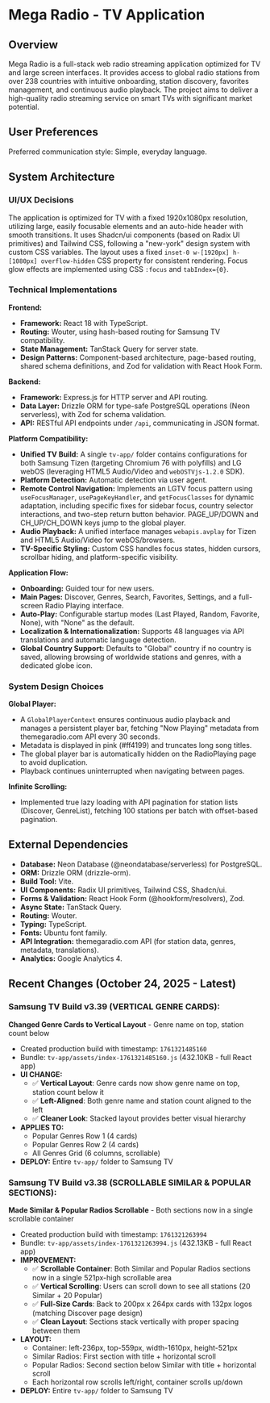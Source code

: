 # Mega Radio - TV Application

## Overview

Mega Radio is a full-stack web radio streaming application optimized for TV and large screen interfaces. It provides access to global radio stations from over 238 countries with intuitive onboarding, station discovery, favorites management, and continuous audio playback. The project aims to deliver a high-quality radio streaming service on smart TVs with significant market potential.

## User Preferences

Preferred communication style: Simple, everyday language.

## System Architecture

### UI/UX Decisions

The application is optimized for TV with a fixed 1920x1080px resolution, utilizing large, easily focusable elements and an auto-hide header with smooth transitions. It uses Shadcn/ui components (based on Radix UI primitives) and Tailwind CSS, following a "new-york" design system with custom CSS variables. The layout uses a fixed `inset-0 w-[1920px] h-[1080px] overflow-hidden` CSS property for consistent rendering. Focus glow effects are implemented using CSS `:focus` and `tabIndex={0}`.

### Technical Implementations

**Frontend:**
-   **Framework:** React 18 with TypeScript.
-   **Routing:** Wouter, using hash-based routing for Samsung TV compatibility.
-   **State Management:** TanStack Query for server state.
-   **Design Patterns:** Component-based architecture, page-based routing, shared schema definitions, and Zod for validation with React Hook Form.

**Backend:**
-   **Framework:** Express.js for HTTP server and API routing.
-   **Data Layer:** Drizzle ORM for type-safe PostgreSQL operations (Neon serverless), with Zod for schema validation.
-   **API:** RESTful API endpoints under `/api`, communicating in JSON format.

**Platform Compatibility:**
-   **Unified TV Build:** A single `tv-app/` folder contains configurations for both Samsung Tizen (targeting Chromium 76 with polyfills) and LG webOS (leveraging HTML5 Audio/Video and `webOSTVjs-1.2.0` SDK).
-   **Platform Detection:** Automatic detection via user agent.
-   **Remote Control Navigation:** Implements an LGTV focus pattern using `useFocusManager`, `usePageKeyHandler`, and `getFocusClasses` for dynamic adaptation, including specific fixes for sidebar focus, country selector interactions, and two-step return button behavior. PAGE_UP/DOWN and CH_UP/CH_DOWN keys jump to the global player.
-   **Audio Playback:** A unified interface manages `webapis.avplay` for Tizen and HTML5 Audio/Video for webOS/browsers.
-   **TV-Specific Styling:** Custom CSS handles focus states, hidden cursors, scrollbar hiding, and platform-specific visibility.

**Application Flow:**
-   **Onboarding:** Guided tour for new users.
-   **Main Pages:** Discover, Genres, Search, Favorites, Settings, and a full-screen Radio Playing interface.
-   **Auto-Play:** Configurable startup modes (Last Played, Random, Favorite, None), with "None" as the default.
-   **Localization & Internationalization:** Supports 48 languages via API translations and automatic language detection.
-   **Global Country Support:** Defaults to "Global" country if no country is saved, allowing browsing of worldwide stations and genres, with a dedicated globe icon.

### System Design Choices

**Global Player:**
-   A `GlobalPlayerContext` ensures continuous audio playback and manages a persistent player bar, fetching "Now Playing" metadata from themegaradio.com API every 30 seconds.
-   Metadata is displayed in pink (#ff4199) and truncates long song titles.
-   The global player bar is automatically hidden on the RadioPlaying page to avoid duplication.
-   Playback continues uninterrupted when navigating between pages.

**Infinite Scrolling:**
-   Implemented true lazy loading with API pagination for station lists (Discover, GenreList), fetching 100 stations per batch with offset-based pagination.

## External Dependencies

-   **Database:** Neon Database (@neondatabase/serverless) for PostgreSQL.
-   **ORM:** Drizzle ORM (drizzle-orm).
-   **Build Tool:** Vite.
-   **UI Components:** Radix UI primitives, Tailwind CSS, Shadcn/ui.
-   **Forms & Validation:** React Hook Form (@hookform/resolvers), Zod.
-   **Async State:** TanStack Query.
-   **Routing:** Wouter.
-   **Typing:** TypeScript.
-   **Fonts:** Ubuntu font family.
-   **API Integration:** themegaradio.com API (for station data, genres, metadata, translations).
-   **Analytics:** Google Analytics 4.

## Recent Changes (October 24, 2025 - Latest)

### Samsung TV Build v3.39 (VERTICAL GENRE CARDS):
**Changed Genre Cards to Vertical Layout** - Genre name on top, station count below
   - Created production build with timestamp: `1761321485160`
   - Bundle: `tv-app/assets/index-1761321485160.js` (432.10KB - full React app)
   - **UI CHANGE:**
     - ✅ **Vertical Layout**: Genre cards now show genre name on top, station count below it
     - ✅ **Left-Aligned**: Both genre name and station count aligned to the left
     - ✅ **Cleaner Look**: Stacked layout provides better visual hierarchy
   - **APPLIES TO:**
     - Popular Genres Row 1 (4 cards)
     - Popular Genres Row 2 (4 cards)
     - All Genres Grid (6 columns, scrollable)
   - **DEPLOY:** Entire `tv-app/` folder to Samsung TV

### Samsung TV Build v3.38 (SCROLLABLE SIMILAR & POPULAR SECTIONS):
**Made Similar & Popular Radios Scrollable** - Both sections now in a single scrollable container
   - Created production build with timestamp: `1761321263994`
   - Bundle: `tv-app/assets/index-1761321263994.js` (432.13KB - full React app)
   - **IMPROVEMENT:**
     - ✅ **Scrollable Container**: Both Similar and Popular Radios sections now in a single 521px-high scrollable area
     - ✅ **Vertical Scrolling**: Users can scroll down to see all stations (20 Similar + 20 Popular)
     - ✅ **Full-Size Cards**: Back to 200px x 264px cards with 132px logos (matching Discover page design)
     - ✅ **Clean Layout**: Sections stack vertically with proper spacing between them
   - **LAYOUT:**
     - Container: left-236px, top-559px, width-1610px, height-521px
     - Similar Radios: First section with title + horizontal scroll
     - Popular Radios: Second section below Similar with title + horizontal scroll
     - Each horizontal row scrolls left/right, container scrolls up/down
   - **DEPLOY:** Entire `tv-app/` folder to Samsung TV